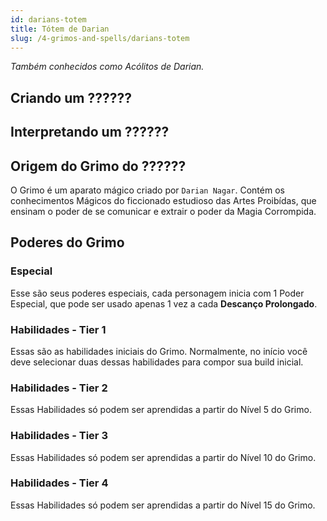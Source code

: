 ```yaml
---
id: darians-totem
title: Tótem de Darian
slug: /4-grimos-and-spells/darians-totem
---
```


*Também conhecidos como Acólitos de Darian.*

## Criando um ??????

## Interpretando um ??????

## Origem do Grimo do ??????

O Grimo é um aparato mágico criado por `Darian Nagar`. Contém os conhecimentos Mágicos do ficcionado estudioso das Artes Proibídas, que ensinam o poder de se comunicar e extrair o poder da Magia Corrompida.

## Poderes do Grimo

### Especial

Esse são seus poderes especiais, cada personagem inicia com 1 Poder Especial, que pode ser usado apenas 1 vez a cada **Descanço Prolongado**.

### Habilidades - Tier 1

Essas são as habilidades iniciais do Grimo. Normalmente, no início você deve selecionar duas dessas habilidades para compor sua build inicial.

### Habilidades - Tier 2

Essas Habilidades só podem ser aprendidas a partir do Nível 5 do Grimo.

### Habilidades - Tier 3

Essas Habilidades só podem ser aprendidas a partir do Nível 10 do Grimo.

### Habilidades - Tier 4

Essas Habilidades só podem ser aprendidas a partir do Nível 15 do Grimo.
